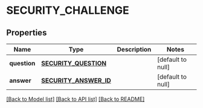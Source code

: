 # SECURITY_CHALLENGE

## Properties
Name | Type | Description | Notes
------------ | ------------- | ------------- | -------------
**question** | [**SECURITY_QUESTION**](SecurityQuestion.md) |  | [default to null]
**answer** | [**SECURITY_ANSWER_ID**](SecurityAnswerId.md) |  | [default to null]

[[Back to Model list]](../README.md#documentation-for-models) [[Back to API list]](../README.md#documentation-for-api-endpoints) [[Back to README]](../README.md)


